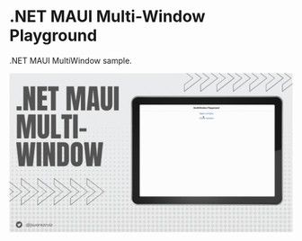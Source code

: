 # .NET MAUI Multi-Window Playground

.NET MAUI MultiWindow sample.

![Multi-Window Playground](images/netmaui-multiwindow.gif)

